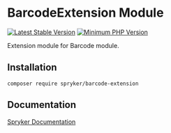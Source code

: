 # BarcodeExtension Module
[![Latest Stable Version](https://poser.pugx.org/spryker/barcode-extension/v/stable.svg)](https://packagist.org/packages/spryker/barcode-extension)
[![Minimum PHP Version](https://img.shields.io/badge/php-%3E%3D%208.0-8892BF.svg)](https://php.net/)

Extension module for Barcode module.

## Installation

```
composer require spryker/barcode-extension
```

## Documentation

[Spryker Documentation](https://docs.spryker.com)
